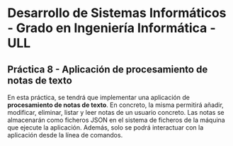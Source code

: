 # Desarrollo de Sistemas Informáticos - Grado en Ingeniería Informática - ULL

## Práctica 8 - Aplicación de procesamiento de notas de texto

En esta práctica, se tendrá que implementar una aplicación de **procesamiento de notas de texto**. En concreto, la misma permitirá añadir, modificar, eliminar, listar y leer notas de un usuario concreto. Las notas se almacenarán como ficheros JSON en el sistema de ficheros de la máquina que ejecute la aplicación. Además, solo se podrá interactuar con la aplicación desde la línea de comandos.

